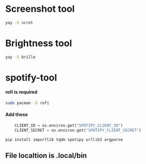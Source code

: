 # Screenshot tool

```bash
yay -S scrot
```

# Brightness tool

```bash
yay -S brillo
```

# spotify-tool

#### rofi is required
```bash
sudo pacman -S rofi
```

#### Add these 
```python
    CLIENT_ID = os.environ.get("SPOTIPY_CLIENT_ID")
    CLIENT_SECRET = os.environ.get("SPOTIPY_CLIENT_SECRET")
```

```bash
pip install importlib tqdm spotipy urllib3 argparse
```

## File localtion is .local/bin
